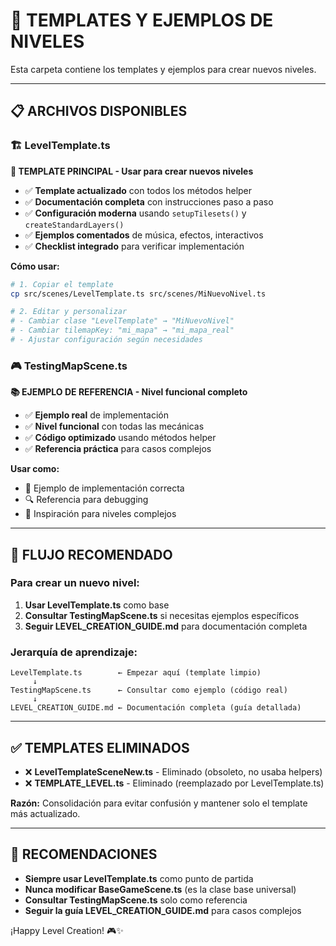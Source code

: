 # 📁 **TEMPLATES Y EJEMPLOS DE NIVELES**

Esta carpeta contiene los templates y ejemplos para crear nuevos niveles.

---

## 📋 **ARCHIVOS DISPONIBLES**

### 🏗️ **LevelTemplate.ts**

**🎯 TEMPLATE PRINCIPAL - Usar para crear nuevos niveles**

- ✅ **Template actualizado** con todos los métodos helper
- ✅ **Documentación completa** con instrucciones paso a paso
- ✅ **Configuración moderna** usando `setupTilesets()` y `createStandardLayers()`
- ✅ **Ejemplos comentados** de música, efectos, interactivos
- ✅ **Checklist integrado** para verificar implementación

**Cómo usar:**

```bash
# 1. Copiar el template
cp src/scenes/LevelTemplate.ts src/scenes/MiNuevoNivel.ts

# 2. Editar y personalizar
# - Cambiar clase "LevelTemplate" → "MiNuevoNivel"
# - Cambiar tilemapKey: "mi_mapa" → "mi_mapa_real"
# - Ajustar configuración según necesidades
```

### 🎮 **TestingMapScene.ts**

**📚 EJEMPLO DE REFERENCIA - Nivel funcional completo**

- ✅ **Ejemplo real** de implementación
- ✅ **Nivel funcional** con todas las mecánicas
- ✅ **Código optimizado** usando métodos helper
- ✅ **Referencia práctica** para casos complejos

**Usar como:**

- 📖 Ejemplo de implementación correcta
- 🔍 Referencia para debugging
- 🎯 Inspiración para niveles complejos

---

## 🚀 **FLUJO RECOMENDADO**

### Para crear un nuevo nivel:

1. **Usar LevelTemplate.ts** como base
2. **Consultar TestingMapScene.ts** si necesitas ejemplos específicos
3. **Seguir LEVEL_CREATION_GUIDE.md** para documentación completa

### Jerarquía de aprendizaje:

```
LevelTemplate.ts        ← Empezar aquí (template limpio)
     ↓
TestingMapScene.ts      ← Consultar como ejemplo (código real)
     ↓
LEVEL_CREATION_GUIDE.md ← Documentación completa (guía detallada)
```

---

## ✅ **TEMPLATES ELIMINADOS**

- ❌ **LevelTemplateSceneNew.ts** - Eliminado (obsoleto, no usaba helpers)
- ❌ **TEMPLATE_LEVEL.ts** - Eliminado (reemplazado por LevelTemplate.ts)

**Razón:** Consolidación para evitar confusión y mantener solo el template más actualizado.

---

## 🎯 **RECOMENDACIONES**

- **Siempre usar LevelTemplate.ts** como punto de partida
- **Nunca modificar BaseGameScene.ts** (es la clase base universal)
- **Consultar TestingMapScene.ts** solo como referencia
- **Seguir la guía LEVEL_CREATION_GUIDE.md** para casos complejos

¡Happy Level Creation! 🎮✨
